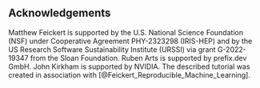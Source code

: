 ## Acknowledgements

Matthew Feickert is supported by the U.S. National Science Foundation (NSF) under Cooperative Agreement PHY-2323298 (IRIS-HEP) and by the US Research Software Sustainability Institute (URSSI) via grant G-2022-19347 from the Sloan Foundation.
Ruben Arts is supported by prefix.dev GmbH.
John Kirkham is supported by NVIDIA.
The described tutorial was created in association with [@Feickert_Reproducible_Machine_Learning].
